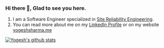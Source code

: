 ### Hi there 👋, Glad to see you here.

<!--
**yks0000/yks0000** is a ✨ _special_ ✨ repository because its `README.md` (this file) appears on your GitHub profile.

Here are some ideas to get you started:

- 🔭 I’m currently working on ...
- 🌱 I’m currently learning ...
- 👯 I’m looking to collaborate on ...
- 🤔 I’m looking for help with ...
- 💬 Ask me about ...
- 📫 How to reach me: ...
- 😄 Pronouns: ...
- ⚡ Fun fact: ...
-->

1. I am a Software Engineer specialized in [Site Reliability Engineering](https://en.wikipedia.org/wiki/Site_reliability_engineering).
2. You can read more about me on my [LinkedIn Profile](https://linkedin.yogeshsharma.me) or on my website [yogeshsharma.me](https://yogeshsharma.me)


[![Yogesh's github stats](https://github-readme-stats.vercel.app/api?username=yks0000)](https://github.com/yks0000/yks0000/blob/master/README.md)
